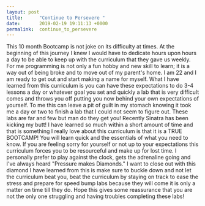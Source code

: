 ```yaml
---
layout: post
title:      "Continue to Persevere "
date:       2019-02-19 19:11:13 +0000
permalink:  continue_to_persevere
---
```



This 10 month Bootcamp is not joke on its difficulty at times. At the beginning of this journey I knew I would have to dedicate hours upon hours a day to be able to keep up with the curriculum that they gave us weekly. For me programming is not only a fun hobby and new skill to learn; it is a way out of being broke and to move out of my parent's home. I am 22 and I am ready to get out and start making a name for myself. What I have learned from this curriculum is you can have these expectations to do 3-4 lessons a day or whatever goal you set and quickly a lab that is very difficult comes and throws you off putting you now behind your own expectations of yourself. To me this can leave a pit of guilt in my stomach knowing it took me a day or two to finish a lab that I could not seem to figure out. These labs are far and few but man do they get you! Recently Sinatra has been kicking my butt! I have learned so much within a short amount of time and that is something I really love about this curriculum is that it is a TRUE BOOTCAMP! You will learn quick and the essentials of what you need to know. If you are feeling sorry for yourself or not up to your expectations this curriculum forces you to be resourceful and make up for lost time. I personally prefer to play against the clock, gets the adrenaline going and I've always heard "Pressure makes Diamonds." I want to close out with this diamond I have learned from this is make sure to buckle down and not let the curriculum beat you, beat the curriculum by staying on track to ease the stress and prepare for speed bump labs because they will come it is only a matter on time till they do. Hope this gives some reassurance that you are not the only one struggling and having troubles completing these labs!
